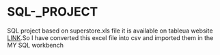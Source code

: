 # SQL-_PROJECT
SQL project based on superstore.xls file it is available on tableua website [LINK](https://public.tableau.com/app/learn/sample-data).So I have converted this excel file into csv and imported them in the MY SQL workbench

